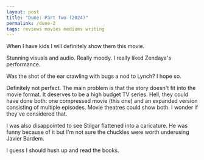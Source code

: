 ```yaml
---
layout: post
title: "Dune: Part Two (2024)"
permalink: /dune-2
tags: reviews movies mediums writing
---
```


When I have kids I will definitely show them this movie.
<!--more-->
Stunning visuals and audio.
Really moody.
I really liked Zendaya's performance.

Was the shot of the ear crawling with bugs a nod to Lynch?
I hope so.

Definitely not perfect.
The main problem is that the story doesn't fit into the movie format.
It deserves to be a high budget TV series.
Hell, they could have done both: one compressed movie (this one) and an expanded version consisting of multiple episodes.
Movie theatres could show both.
I wonder if they've considered that.

I was also disappointed to see Stilgar flattened into a caricature.
He was funny because of it but I'm not sure the chuckles were worth underusing Javier Bardem.

I guess I should hush up and read the books.